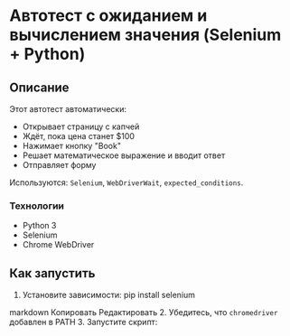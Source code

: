 # Автотест с ожиданием и вычислением значения (Selenium + Python)

##  Описание

Этот автотест автоматически:

- Открывает страницу с капчей
- Ждёт, пока цена станет $100
- Нажимает кнопку "Book"
- Решает математическое выражение и вводит ответ
- Отправляет форму

Используются: `Selenium`, `WebDriverWait`, `expected_conditions`.

###  Технологии

- Python 3
- Selenium
- Chrome WebDriver

##  Как запустить

1. Установите зависимости:
pip install selenium

markdown
Копировать
Редактировать
2. Убедитесь, что `chromedriver` добавлен в PATH
3. Запустите скрипт: